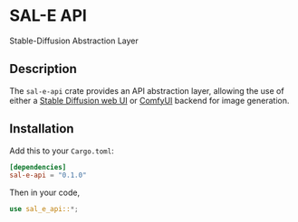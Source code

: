# SAL-E API

Stable-Diffusion Abstraction Layer

## Description

The `sal-e-api` crate provides an API abstraction layer, allowing the use of either a
[Stable Diffusion web UI](https://github.com/AUTOMATIC1111/stable-diffusion-webui) or
[ComfyUI](https://github.com/comfyanonymous/ComfyUI) backend for image generation.

## Installation

Add this to your `Cargo.toml`:

```toml
[dependencies]
sal-e-api = "0.1.0"
```

Then in your code,

```rust
use sal_e_api::*;
```
